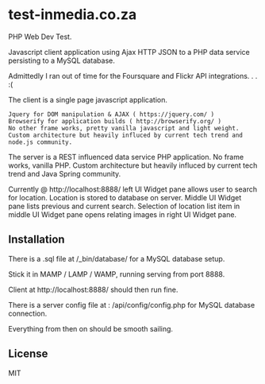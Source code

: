 # test-inmedia.co.za

  PHP Web Dev Test.

  Javascript client application using Ajax HTTP JSON to a PHP data service persisting to a MySQL database.

  Admittedly I ran out of time for the Foursquare and Flickr API integrations. . .  :(

  The client is a single page javascript application.

    Jquery for DOM manipulation & AJAX ( https://jquery.com/ )
    Browserify for application builds ( http://browserify.org/ )
    No other frame works, pretty vanilla javascript and light weight.
    Custom architecture but heavily influced by current tech trend and node.js community.

  The server is a REST influenced data service PHP application.
    No frame works, vanilla PHP.
    Custom architecture but heavily influced by current tech trend and Java Spring community.


Currently @ http://localhost:8888/ left UI Widget pane allows user to search for location.
Location is stored to database on server.
Middle UI Widget pane lists previous and current search.
Selection of location list item in middle UI Widget pane opens relating images in right UI Widget pane. 

## Installation

  There is a .sql file at /_bin/database/ for a MySQL database setup.

  Stick it in MAMP / LAMP / WAMP, running serving from port 8888.

  Client at http://localhost:8888/ should then run fine.

  There is a server config file at : /api/config/config.php for MySQL database connection.

  Everything from then on should be smooth sailing.
  
## License

  MIT




